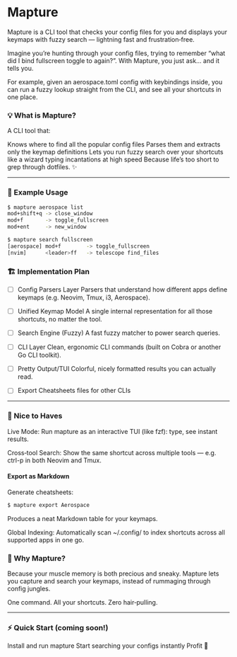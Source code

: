 # Mapture
Mapture is a CLI tool that checks your config files for you and displays your keymaps with fuzzy search — lightning fast and frustration‑free.

Imagine you’re hunting through your config files, trying to remember “what did I bind fullscreen toggle to again?”. With Mapture, you just ask… and it tells you.

For example, given an aerospace.toml config with keybindings inside, you can run a fuzzy lookup straight from the CLI, and see all your shortcuts in one place.

### 💡 What is Mapture?
A CLI tool that:

Knows where to find all the popular config files
Parses them and extracts only the keymap definitions
Lets you run fuzzy search over your shortcuts like a wizard typing incantations at high speed
Because life’s too short to grep through dotfiles. ✨

---

### 🔎 Example Usage
```bash
$ mapture aerospace list
mod+shift+q -> close_window 
mod+f       -> toggle_fullscreen 
mod+ent     -> new_window
```

```bash
$ mapture search fullscreen
[aerospace] mod+f        -> toggle_fullscreen
[nvim]      <leader>ff   -> telescope find_files
```

### 🏗️ Implementation Plan
- [ ] Config Parsers Layer
Parsers that understand how different apps define keymaps (e.g. Neovim, Tmux, i3, Aerospace).

- [ ] Unified Keymap Model
A single internal representation for all those shortcuts, no matter the tool.

- [ ] Search Engine (Fuzzy)
A fast fuzzy matcher to power search queries.

- [ ] CLI Layer
Clean, ergonomic CLI commands (built on Cobra or another Go CLI toolkit).

- [ ] Pretty Output/TUI
Colorful, nicely formatted results you can actually read.

- [ ] Export Cheatsheets files for other CLIs

---
### 🌟 Nice to Haves
Live Mode:
Run mapture as an interactive TUI (like fzf): type, see instant results.

Cross‑tool Search:
Show the same shortcut across multiple tools — e.g. ctrl-p in both Neovim and Tmux.

#### Export as Markdown

Generate cheatsheets:
```bash
$ mapture export Aerospace
```

Produces a neat Markdown table for your keymaps.

Global Indexing:
Automatically scan ~/.config/ to index shortcuts across all supported apps in one go.

### 🚀 Why Mapture?
Because your muscle memory is both precious and sneaky.
Mapture lets you capture and search your keymaps, instead of rummaging through config jungles.

One command. All your shortcuts. Zero hair‑pulling.

---
### ⚡ Quick Start (coming soon!)
Install and run mapture
Start searching your configs instantly
Profit 🎉
